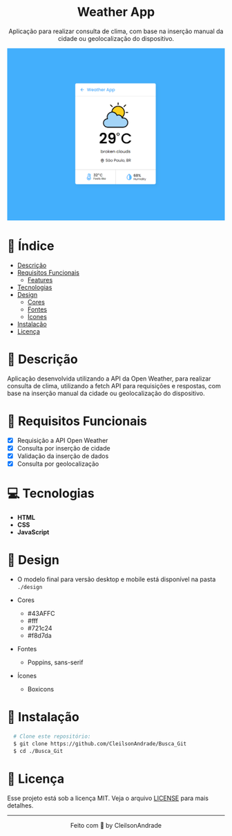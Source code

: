 <div align="center">
  <h1>Weather App</h1>
  <p>Aplicação para realizar consulta de clima, com base na inserção manual da cidade ou geolocalização do dispositivo.</p>
  <img src="./design/desktop.png" alt="Logo" width="800">
</div>

# 📒 Índice
* [Descrição](#descrição)
* [Requisitos Funcionais](#requisitos)
  * [Features](#features)
* [Tecnologias](#tecnologias)
* [Design](#design)
  * [Cores](#cores)
  * [Fontes](#fontes)
  * [Ícones](#ícones)
* [Instalação](#instalação)
* [Licença](#licença)

# 📃 <span id="descrição">Descrição</span>
Aplicação desenvolvida utilizando a API da Open Weather, para realizar consulta de clima, utilizando a fetch API para requisições e respostas, com base na inserção manual da cidade ou geolocalização do dispositivo.

# 📌 <span id="requisitos">Requisitos Funcionais</span>
- [x] Requisição a API Open Weather<br>
- [x] Consulta por inserção de cidade<br>
- [x] Validação da inserção de dados<br>
- [x] Consulta por geolocalização<br>

# 💻 <span id="tecnologias">Tecnologias</span>
- **HTML**
- **CSS**
- **JavaScript**

# 🎨 <span id="design">Design</span>
- O modelo final para versão desktop e mobile está disponível na pasta `./design`

- <span id="cores">Cores<br></span>
  * #43AFFC<br>
  * #fff<br>
  * #721c24<br>
  * #f8d7da<br>

- <span id="fontes">Fontes<br></span>
  * Poppins, sans-serif

- <span id="ícones">Ícones<br></span>
  * Boxicons

# 🚀 <span id="instalação">Instalação</span>
```bash
  # Clone este repositório:
  $ git clone https://github.com/CleilsonAndrade/Busca_Git
  $ cd ./Busca_Git
```

# 📝 <span id="licença">Licença</span>
Esse projeto está sob a licença MIT. Veja o arquivo [LICENSE](LICENSE) para mais detalhes.

---

<p align="center">
  Feito com 💜 by CleilsonAndrade
</p>